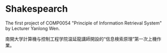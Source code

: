 # Shakespearch

The first project of COMP0054 "Principle of Information Retrieval System" by Lecturer Yanlong Wen.

南開大学計算機与控制工程学院温延龍講師開設的“信息検索原理”第一次上機作業。
